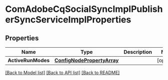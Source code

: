 # ComAdobeCqSocialSyncImplPublisherSyncServiceImplProperties

## Properties
Name | Type | Description | Notes
------------ | ------------- | ------------- | -------------
**ActiveRunModes** | [**ConfigNodePropertyArray**](configNodePropertyArray.md) |  | [optional] 

[[Back to Model list]](../README.md#documentation-for-models) [[Back to API list]](../README.md#documentation-for-api-endpoints) [[Back to README]](../README.md)


